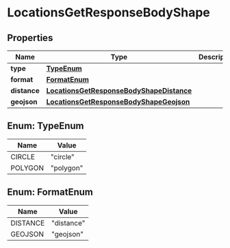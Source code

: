 

# LocationsGetResponseBodyShape


## Properties

| Name | Type | Description |
|------------ | ------------- | ------------- |
|**type** | [**TypeEnum**](#TypeEnum) |  |
|**format** | [**FormatEnum**](#FormatEnum) |  |
|**distance** | [**LocationsGetResponseBodyShapeDistance**](LocationsGetResponseBodyShapeDistance.md) |  |
|**geojson** | [**LocationsGetResponseBodyShapeGeojson**](LocationsGetResponseBodyShapeGeojson.md) |  |



## Enum: TypeEnum

| Name | Value |
|---- | -----|
| CIRCLE | &quot;circle&quot; |
| POLYGON | &quot;polygon&quot; |



## Enum: FormatEnum

| Name | Value |
|---- | -----|
| DISTANCE | &quot;distance&quot; |
| GEOJSON | &quot;geojson&quot; |



